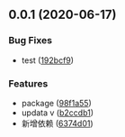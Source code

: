<a name="0.0.1"></a>
## 0.0.1 (2020-06-17)


### Bug Fixes

* test ([192bcf9](https://github.com/LNFHZT/board_game/commit/192bcf9))


### Features

* package ([98f1a55](https://github.com/LNFHZT/board_game/commit/98f1a55))
* updata v ([b2ccdb1](https://github.com/LNFHZT/board_game/commit/b2ccdb1))
* 新增依赖 ([6374d01](https://github.com/LNFHZT/board_game/commit/6374d01))



